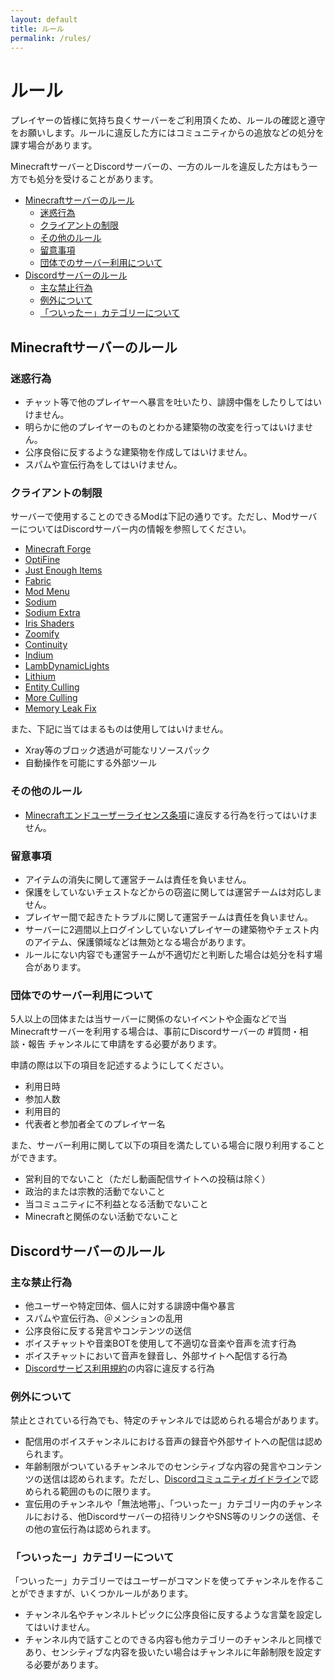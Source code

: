 ```yaml
---
layout: default
title: ルール
permalink: /rules/
---
```


# ルール <!-- omit in toc -->

プレイヤーの皆様に気持ち良くサーバーをご利用頂くため、ルールの確認と遵守をお願いします。ルールに違反した方にはコミュニティからの追放などの処分を課す場合があります。

MinecraftサーバーとDiscordサーバーの、一方のルールを違反した方はもう一方でも処分を受けることがあります。

<!--more-->

- [Minecraftサーバーのルール](#minecraftサーバーのルール)
  - [迷惑行為](#迷惑行為)
  - [クライアントの制限](#クライアントの制限)
  - [その他のルール](#その他のルール)
  - [留意事項](#留意事項)
  - [団体でのサーバー利用について](#団体でのサーバー利用について)
- [Discordサーバーのルール](#discordサーバーのルール)
  - [主な禁止行為](#主な禁止行為)
  - [例外について](#例外について)
  - [「ついったー」カテゴリーについて](#ついったーカテゴリーについて)

## Minecraftサーバーのルール

### 迷惑行為

- チャット等で他のプレイヤーへ暴言を吐いたり、誹謗中傷をしたりしてはいけません。
- 明らかに他のプレイヤーのものとわかる建築物の改変を行ってはいけません。
- 公序良俗に反するような建築物を作成してはいけません。
- スパムや宣伝行為をしてはいけません。

### クライアントの制限

サーバーで使用することのできるModは下記の通りです。ただし、ModサーバーについてはDiscordサーバー内の情報を参照してください。

- [Minecraft Forge](https://files.minecraftforge.net/net/minecraftforge/forge/)
- [OptiFine](https://optifine.net)
- [Just Enough Items](https://www.curseforge.com/minecraft/mc-mods/jei)
- [Fabric](https://fabricmc.net/)
- [Mod Menu](https://modrinth.com/mod/modmenu)
- [Sodium](https://modrinth.com/mod/sodium)
- [Sodium Extra](https://www.curseforge.com/minecraft/mc-mods/sodium-extra)
- [Iris Shaders](https://irisshaders.dev/download)
- [Zoomify](https://modrinth.com/mod/zoomify/)
- [Continuity](https://modrinth.com/mod/continuity)
- [Indium](https://modrinth.com/mod/indium/)
- [LambDynamicLights](https://modrinth.com/mod/lambdynamiclights/)
- [Lithium](https://modrinth.com/mod/lithium/)
- [Entity Culling](https://modrinth.com/mod/entityculling/)
- [More Culling](https://modrinth.com/mod/moreculling/)
- [Memory Leak Fix](https://modrinth.com/mod/memoryleakfix/)

また、下記に当てはまるものは使用してはいけません。

- Xray等のブロック透過が可能なリソースパック
- 自動操作を可能にする外部ツール

### その他のルール

- [Minecraftエンドユーザーライセンス条項](https://www.minecraft.net/ja-jp/terms/r3)に違反する行為を行ってはいけません。

### 留意事項

- アイテムの消失に関して運営チームは責任を負いません。
- 保護をしていないチェストなどからの窃盗に関しては運営チームは対応しません。
- プレイヤー間で起きたトラブルに関して運営チームは責任を負いません。
- サーバーに2週間以上ログインしていないプレイヤーの建築物やチェスト内のアイテム、保護領域などは無効となる場合があります。
- ルールにない内容でも運営チームが不適切だと判断した場合は処分を科す場合があります。

### 団体でのサーバー利用について

5人以上の団体または当サーバーに関係のないイベントや企画などで当Minecraftサーバーを利用する場合は、事前にDiscordサーバーの #質問・相談・報告 チャンネルにて申請をする必要があります。

申請の際は以下の項目を記述するようにしてください。

- 利用日時
- 参加人数
- 利用目的
- 代表者と参加者全てのプレイヤー名

また、サーバー利用に関して以下の項目を満たしている場合に限り利用することができます。

- 営利目的でないこと（ただし動画配信サイトへの投稿は除く）
- 政治的または宗教的活動でないこと
- 当コミュニティに不利益となる活動でないこと
- Minecraftと関係のない活動でないこと

## Discordサーバーのルール

### 主な禁止行為

- 他ユーザーや特定団体、個人に対する誹謗中傷や暴言
- スパムや宣伝行為、＠メンションの乱用
- 公序良俗に反する発言やコンテンツの送信
- ボイスチャットや音楽BOTを使用して不適切な音楽や音声を流す行為
- ボイスチャットにおいて音声を録音し、外部サイトへ配信する行為
- [Discordサービス利用規約](https://discord.com/terms)の内容に違反する行為

### 例外について

禁止とされている行為でも、特定のチャンネルでは認められる場合があります。

- 配信用のボイスチャンネルにおける音声の録音や外部サイトへの配信は認められます。
- 年齢制限がついているチャンネルでのセンシティブな内容の発言やコンテンツの送信は認められます。ただし、[Discordコミュニティガイドライン](https://discord.com/guidelines)で認められる範囲のものに限ります。
- 宣伝用のチャンネルや「無法地帯」、「ついったー」カテゴリー内のチャンネルにおける、他Discordサーバーの招待リンクやSNS等のリンクの送信、その他の宣伝行為は認められます。

### 「ついったー」カテゴリーについて

「ついったー」カテゴリーではユーザーがコマンドを使ってチャンネルを作ることができますが、いくつかルールがあります。

- チャンネル名やチャンネルトピックに公序良俗に反するような言葉を設定してはいけません。
- チャンネル内で話すことのできる内容も他カテゴリーのチャンネルと同様であり、センシティブな内容を扱いたい場合はチャンネルに年齢制限を設定する必要があります。
